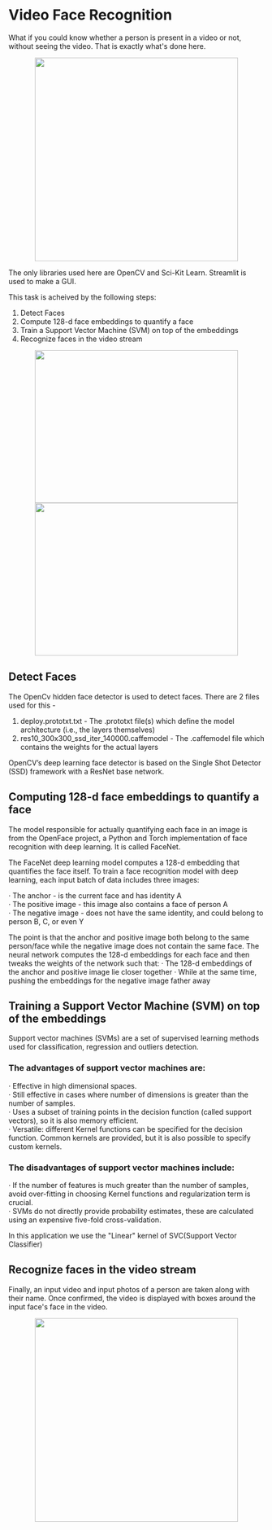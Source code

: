 # Video Face Recognition

What if you could know whether a person is present in a video or not, without seeing the video. That is exactly what's done here.

<p align="center">
  <img src="https://github.com/shireenchand/Face-X/blob/face_rec/Video-Face-Recognition/Media/media3.gif" width="400">
</p>

The only libraries used here are OpenCV and Sci-Kit Learn. Streamlit is used to make a GUI.

This task is acheived by the following steps:
1. Detect Faces
2. Compute 128-d face embeddings to quantify a face
3. Train a Support Vector Machine (SVM) on top of the embeddings
4. Recognize faces in the video stream

<p align="center">
  <img src="https://github.com/shireenchand/Face-X/blob/face_rec/Video-Face-Recognition/Media/media1.jpeg" width="400" height="300">
  <img src="https://github.com/shireenchand/Face-X/blob/face_rec/Video-Face-Recognition/Media/media2.jpeg" width="400" height="300">
</p>

## Detect Faces

The OpenCv hidden face detector is used to detect faces. There are 2 files used for this - 
  1. deploy.prototxt.txt - The .prototxt file(s) which define the model architecture (i.e., the layers themselves)
  2. res10_300x300_ssd_iter_140000.caffemodel - The .caffemodel file which contains the weights for the actual layers

OpenCV’s deep learning face detector is based on the Single Shot Detector (SSD) framework with a ResNet base network.


## Computing 128-d face embeddings to quantify a face

The model responsible for actually quantifying each face in an image is from the OpenFace project, a Python and Torch implementation of face recognition with deep learning. It is called FaceNet.

The FaceNet deep learning model computes a 128-d embedding that quantifies the face itself.
To train a face recognition model with deep learning, each input batch of data includes three images:

  · The anchor - is the current face and has identity A  
  · The positive image - this image also contains a face of person A  
  · The negative image - does not have the same identity, and could belong to person B, C, or even Y  
  
The point is that the anchor and positive image both belong to the same person/face while the negative image does not contain the same face.
The neural network computes the 128-d embeddings for each face and then tweaks the weights of the network such that:
  · The 128-d embeddings of the anchor and positive image lie closer together
  · While at the same time, pushing the embeddings for the negative image father away


## Training a Support Vector Machine (SVM) on top of the embeddings

Support vector machines (SVMs) are a set of supervised learning methods used for classification, regression and outliers detection.

### The advantages of support vector machines are:

  · Effective in high dimensional spaces.  
  · Still effective in cases where number of dimensions is greater than the number of samples.  
  · Uses a subset of training points in the decision function (called support vectors), so it is also memory efficient.  
  · Versatile: different Kernel functions can be specified for the decision function. Common kernels are provided, but it is also possible to specify custom kernels.  
  
### The disadvantages of support vector machines include:

  · If the number of features is much greater than the number of samples, avoid over-fitting in choosing Kernel functions and regularization term is crucial.  
  · SVMs do not directly provide probability estimates, these are calculated using an expensive five-fold cross-validation.  

In this application we use the "Linear" kernel of SVC(Support Vector Classifier)


## Recognize faces in the video stream

Finally, an input video and input photos of a person are taken along with their name. Once confirmed, the video is displayed with boxes around the input face's face in the video.

<p align="center">
  <img src="https://github.com/shireenchand/Face-X/blob/face_rec/Video-Face-Recognition/Media/media4.gif" width="400">
</p>
